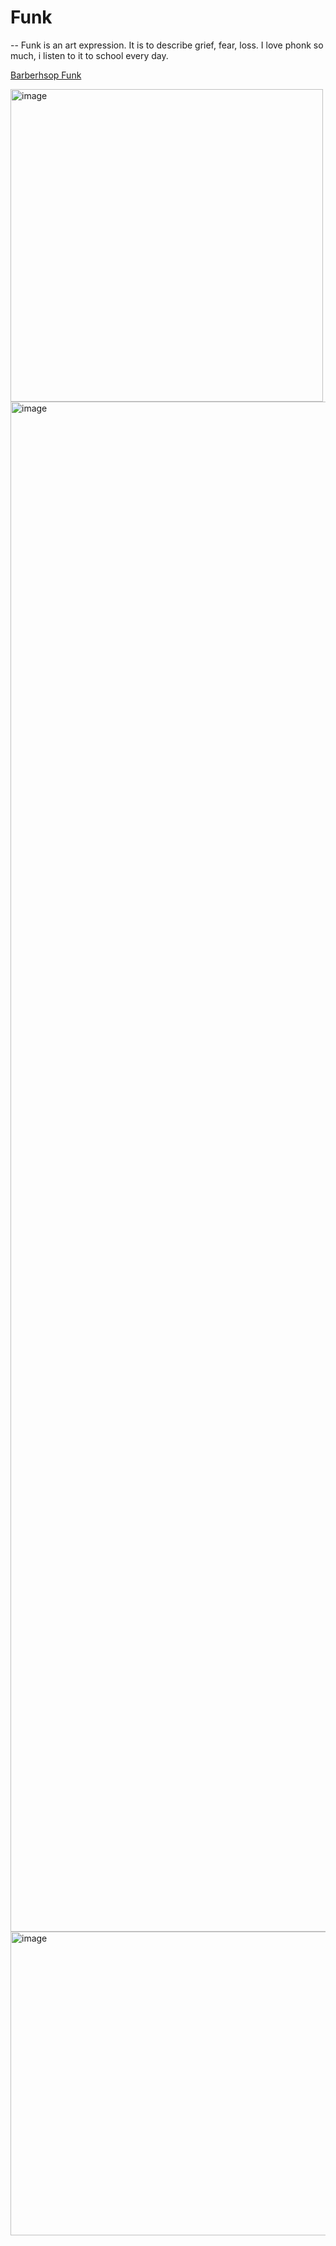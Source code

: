 # Funk

-- Funk is an art expression. It is to describe grief, fear, loss. I love phonk so much, i listen to it to school every day.

[Barberhsop Funk](https://github.com/austinb39/Funk/tree/Barbershop-Funk)


<img width="500" height="500" alt="image" src="https://github.com/user-attachments/assets/85373c9c-918b-4c34-b64e-3b7aaf457b8e" />

<img width="2448" height="2448" alt="image" src="https://github.com/user-attachments/assets/a6122d6d-2347-497a-848c-211c51634669" />

<img width="729" height="486" alt="image" src="https://github.com/user-attachments/assets/84298132-f2eb-4bec-88a7-b58c0dcf2e0d" />


